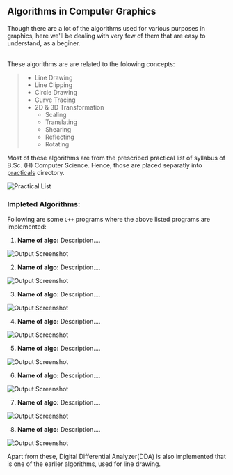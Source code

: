 ## Algorithms in Computer Graphics

Though there are a lot of the algorithms used for various purposes in graphics, here we'll be dealing with very few of them that are easy to understand, as a beginer.<br /> <br />

These algorithms are are related to the folowing concepts:<br />
> * Line Drawing
> * Line Clipping
> * Circle Drawing
> * Curve Tracing
> * 2D & 3D Transformation
>   * Scaling
>   * Translating
>   * Shearing
>   * Reflecting
>   * Rotating

Most of these algorithms are from the prescribed practical list of syllabus of B.Sc. (H) Computer Science. Hence, those are placed separatly into [practicals](https://github.com/ravi-prakash1907/Computer-Graphics/tree/master/C%2B%2B%20Programms/practicals) directory. <br />

![Practical List](practicals/practicalList.png)

### Impleted Algorithms:

Following are some ```C++``` programs where the above listed programs are implemented: <br />

1. **Name of algo:** Description....

![Output Screenshot](practicals/outputs/1.png)

2. **Name of algo:** Description....

![Output Screenshot](practicals/outputs/1.png)

3. **Name of algo:** Description....

![Output Screenshot](practicals/outputs/1.png)

4. **Name of algo:** Description....

![Output Screenshot](practicals/outputs/1.png)

5. **Name of algo:** Description....

![Output Screenshot](practicals/outputs/1.png)

6. **Name of algo:** Description....

![Output Screenshot](practicals/outputs/1.png)

7. **Name of algo:** Description....

![Output Screenshot](practicals/outputs/1.png)

8. **Name of algo:** Description....

![Output Screenshot](practicals/outputs/1.png)

Apart from these, Digital Differential Analyzer(DDA) is also implemented that is one of the earlier algorithms, used for line drawing.